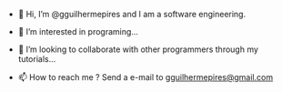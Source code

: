 - 👋 Hi, I’m @gguilhermepires and I am a  software engineering.

- 👀 I’m interested in programing...
- 💞️ I’m looking to collaborate with other programmers through my tutorials...
- 📫 How to reach me ? Send a e-mail to gguilhermepires@gmail.com

<!---
gguilhermepires/gguilhermepires is a ✨ special ✨ repository because its `README.md` (this file) appears on your GitHub profile.
You can click the Preview link to take a look at your changes.
--->
